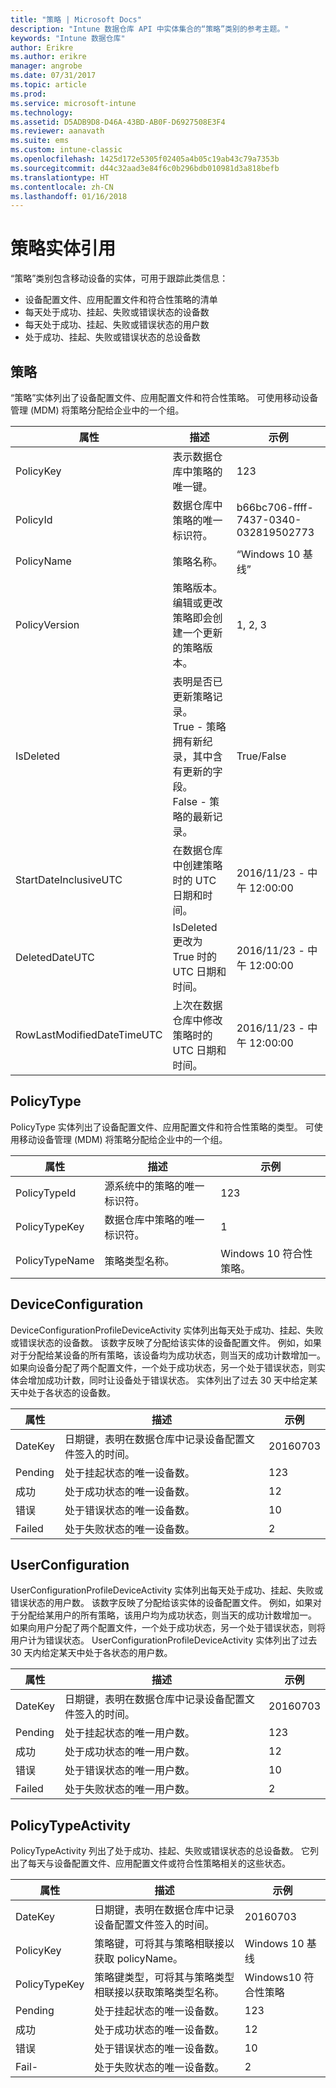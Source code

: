 ```yaml
---
title: "策略 | Microsoft Docs"
description: "Intune 数据仓库 API 中实体集合的“策略”类别的参考主题。"
keywords: "Intune 数据仓库"
author: Erikre
ms.author: erikre
manager: angrobe
ms.date: 07/31/2017
ms.topic: article
ms.prod: 
ms.service: microsoft-intune
ms.technology: 
ms.assetid: D5ADB9D8-D46A-43BD-AB0F-D6927508E3F4
ms.reviewer: aanavath
ms.suite: ems
ms.custom: intune-classic
ms.openlocfilehash: 1425d172e5305f02405a4b05c19ab43c79a7353b
ms.sourcegitcommit: d44c32aad3e84f6c0b296bdb010981d3a818befb
ms.translationtype: HT
ms.contentlocale: zh-CN
ms.lasthandoff: 01/16/2018
---
```

# <a name="reference-for-policy-entities"></a>策略实体引用

“策略”类别包含移动设备的实体，可用于跟踪此类信息：

  -  设备配置文件、应用配置文件和符合性策略的清单  
  -  每天处于成功、挂起、失败或错误状态的设备数  
  -  每天处于成功、挂起、失败或错误状态的用户数  
  -  处于成功、挂起、失败或错误状态的总设备数  

## <a name="policy"></a>策略

“策略”实体列出了设备配置文件、应用配置文件和符合性策略。 可使用移动设备管理 (MDM) 将策略分配给企业中的一个组。

| 属性  | 描述 | 示例 |
|---------|------------|--------|
| PolicyKey |表示数据仓库中策略的唯一键。 |123 |
| PolicyId |数据仓库中策略的唯一标识符。 |b66bc706-ffff-7437-0340-032819502773 |
| PolicyName |策略名称。 |“Windows 10 基线” |
| PolicyVersion |策略版本。 编辑或更改策略即会创建一个更新的策略版本。 |1, 2, 3 |
| IsDeleted |表明是否已更新策略记录。  <br>True - 策略拥有新纪录，其中含有更新的字段。 <br>False - 策略的最新记录。 |True/False |
| StartDateInclusiveUTC |在数据仓库中创建策略时的 UTC 日期和时间。 |2016/11/23 - 中午 12:00:00 |
| DeletedDateUTC |IsDeleted 更改为 True 时的 UTC 日期和时间。 |2016/11/23 - 中午 12:00:00 |
| RowLastModifiedDateTimeUTC |上次在数据仓库中修改策略时的 UTC 日期和时间。 |2016/11/23 - 中午 12:00:00 |

## <a name="policytype"></a>PolicyType

PolicyType 实体列出了设备配置文件、应用配置文件和符合性策略的类型。 可使用移动设备管理 (MDM) 将策略分配给企业中的一个组。

| 属性  | 描述 | 示例 |
|---------|------------|--------|
| PolicyTypeId |源系统中的策略的唯一标识符。 |123 |
| PolicyTypeKey |数据仓库中策略的唯一标识符。 |1 |
| PolicyTypeName |策略类型名称。 |Windows 10 符合性策略。 |

## <a name="deviceconfiguration"></a>DeviceConfiguration

DeviceConfigurationProfileDeviceActivity 实体列出每天处于成功、挂起、失败或错误状态的设备数。 该数字反映了分配给该实体的设备配置文件。 例如，如果对于分配给某设备的所有策略，该设备均为成功状态，则当天的成功计数增加一。 如果向设备分配了两个配置文件，一个处于成功状态，另一个处于错误状态，则实体会增加成功计数，同时让设备处于错误状态。 实体列出了过去 30 天中给定某天中处于各状态的设备数。

| 属性  | 描述 | 示例 |
|---------|------------|--------|
| DateKey |日期键，表明在数据仓库中记录设备配置文件签入的时间。 |20160703 |
| Pending |处于挂起状态的唯一设备数。 |123 |
| 成功 |处于成功状态的唯一设备数。 |12 |
| 错误 |处于错误状态的唯一设备数。 |10 |
| Failed |处于失败状态的唯一设备数。 |2 |

## <a name="userconfiguration"></a>UserConfiguration

UserConfigurationProfileDeviceActivity 实体列出每天处于成功、挂起、失败或错误状态的用户数。 该数字反映了分配给该实体的设备配置文件。 例如，如果对于分配给某用户的所有策略，该用户均为成功状态，则当天的成功计数增加一。 如果向用户分配了两个配置文件，一个处于成功状态，另一个处于错误状态，则将用户计为错误状态。  UserConfigurationProfileDeviceActivity 实体列出了过去 30 天内给定某天中处于各状态的用户数。

| 属性  | 描述 | 示例 |
|---------|------------|--------|
| DateKey |日期键，表明在数据仓库中记录设备配置文件签入的时间。 |20160703 |
| Pending |处于挂起状态的唯一用户数。 |123 |
| 成功 |处于成功状态的唯一用户数。 |12 |
| 错误 |处于错误状态的唯一用户数。 |10 |
| Failed |处于失败状态的唯一用户数。 |2 |

## <a name="policytypeactivity"></a>PolicyTypeActivity

PolicyTypeActivity 列出了处于成功、挂起、失败或错误状态的总设备数。 它列出了每天与设备配置文件、应用配置文件或符合性策略相关的这些状态。

| 属性  | 描述 | 示例 |
|---------|------------|--------|
| DateKey |日期键，表明在数据仓库中记录设备配置文件签入的时间。 |20160703 |
| PolicyKey |策略键，可将其与策略相联接以获取 policyName。 |Windows 10 基线 |
| PolicyTypeKey |策略键类型，可将其与策略类型相联接以获取策略类型名称。 |Windows10 符合性策略 |
| Pending |处于挂起状态的唯一设备数。 |123 |
| 成功 |处于成功状态的唯一设备数。 |12 |
| 错误 |处于错误状态的唯一设备数。 |10 |
| Fail- |处于失败状态的唯一设备数。 |2 |